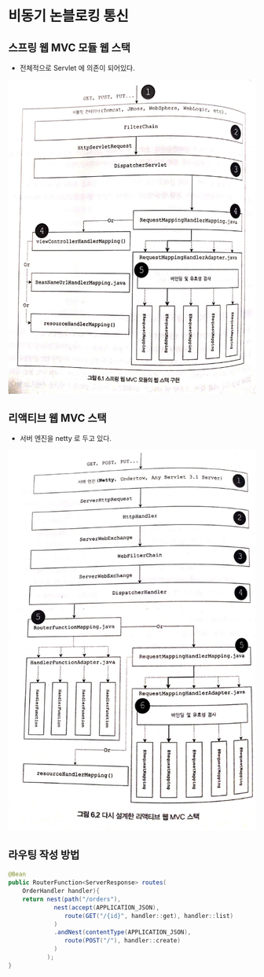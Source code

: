 # 비동기 논블로킹 통신

## 스프링 웹 MVC 모듈 웹 스택

* 전체적으로 Servlet 에 의존이 되어있다.

![](images/6/2.jpg)

## 리액티브 웹 MVC 스택

* 서버 엔진을 netty 로 두고 있다. 

![](images/6/1.jpg)

## 라우팅 작성 방법

```java
@Bean
public RouterFunction<ServerResponse> routes(
    OrderHandler handler){
    return nest(path("/orders"),
             nest(accept(APPLICATION_JSON),
                route(GET("/{id}", handler::get), handler::list)
             )
             .andNest(contentType(APPLICATION_JSON),
                route(POST("/"), handler::create)
             )
           );
}
```

